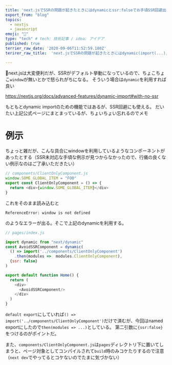 ```yaml
---
title: 'next.jsでSSRの問題が起きたときにはdynamicとssr:falseでお手頃SSR回避出来る'
export_from: "blog"
topics: 
  - nextjs
  - javascript
emoji: "🦜"
type: "tech" # tech: 技術記事 / idea: アイデア
published: true
terrier_raw_date: '2020-09-06T11:52:59.180Z'
terirer_raw_title:  'next.jsでSSRの問題が起きたときにはdynamic(import(...),{ssr:false})でお手頃SSR回避出来る'

---
```


next.jsは大変便利だが、SSRがデフォルト挙動になっているので、ちょこちょこ`window`が無いとかで怒られがちになる。
そういう場合は`dynamic`を利用すれば良い

https://nextjs.org/docs/advanced-features/dynamic-import#with-no-ssr

もともとdynamic importのための機能ではあるが、SSR回避にも使える。
だいたい上記公式ページにまとまっているが、ちょいちょい忘れるのでメモ

# 例示
ちょっと雑だが、こんな具合にwindowを利用しているようなコンポーネントがあったとする（SSR未対応な手頃な例示が見つからなかったので、行儀の良くない例示なのはご了承いただきたい）

```js
// components/ClientOnlyComponent.js
window.SOME_GLOBAL_ITEM = "FOO" 
export const ClientOnlyComponent = () => {
  return <div>{window.SOME_GLOBAL_ITEM}</div>
}
```

これをそのまま読み込むと

```
ReferenceError: window is not defined
```

のようなエラーが出る。そこで上記のdynamicを利用する。

```js
// pages/index.js

import dynamic from "next/dynamic"
const AvoidSSRComponent = dynamic(
  () => import('../components/ClientOnlyComponent')
    .then(modules =>  modules.ClientOnlyComponent), 
  {ssr: false}
)

export default function Home() {
  return (
    <div>
      <AvoidSSRComponent/>
    </div>
  )
}

```
`default export`にしていれば`() => import('../components/ClientOnlyComponent')`だけで済むが、今回はnamed exportにしたので`then(modules => ...)`としている。
第二引数に`{ssr:false}`をつけるのがポイントだ。

また、`components/ClientOnlyComponent.js`は`pages`ディレクトリ下に置いてしまうと、ページ対象としてコンパイルされて`build`時のみコケたりするので注意（`next dev`でやってるとコケないのでたまに気づかない）
